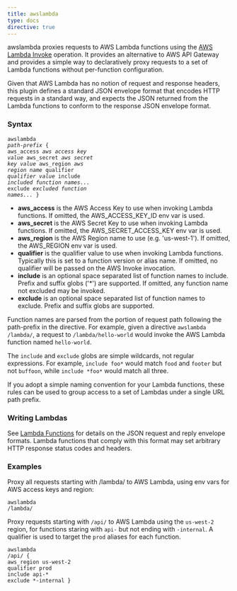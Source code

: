 ```yaml
---
title: awslambda
type: docs
directive: true
---
```


awslambda proxies requests to AWS Lambda functions using the
[AWS Lambda Invoke](http://docs.aws.amazon.com/lambda/latest/dg/API_Invoke.html) operation.
It provides an alternative to AWS API Gateway and provides a simple way to declaratively proxy
requests to a set of Lambda functions without per-function configuration.

Given that AWS Lambda has no notion of request and response headers, this plugin defines a standard
JSON envelope format that encodes HTTP requests in a standard way, and expects the JSON returned from
the Lambda functions to conform to the response JSON envelope format.

### Syntax

<code class="block"><span class="hl-directive">awslambda</span> <span class="hl-arg"><i>path-prefix</i></span> {
    <span class="hl-subdirective">aws_access</span>    <i>aws access key value</i>
    <span class="hl-subdirective">aws_secret</span>    <i>aws secret key value</i>
    <span class="hl-subdirective">aws_region</span>    <i>aws region name</i>
    <span class="hl-subdirective">qualifier</span>     <i>qualifier value</i>
    <span class="hl-subdirective">include</span>       <i>included function names...</i>
    <span class="hl-subdirective">exclude</span>       <i>excluded function names...</i>
}</code>

*   **aws_access** is the AWS Access Key to use when invoking Lambda functions. If omitted, the AWS_ACCESS_KEY_ID env var is used.
*   **aws_secret** is the AWS Secret Key to use when invoking Lambda functions. If omitted, the AWS_SECRET_ACCESS_KEY env var is used.
*   **aws_region** is the AWS Region name to use (e.g. 'us-west-1'). If omitted, the AWS_REGION env var is used.
*   **qualifier** is the qualifier value to use when invoking Lambda functions. Typically this is set to a function version or alias name. If omitted, no qualifier will be passed on the AWS Invoke invocation.
*   **include** is an optional space separated list of function names to include. Prefix and suffix globs ('*') are supported. If omitted, any function name not excluded may be invoked.
*   **exclude** is an optional space separated list of function names to exclude. Prefix and suffix globs are supported.

Function names are parsed from the portion of request path following the path-prefix in the
directive. For example, given a directive `awslambda /lambda/`, a request to `/lambda/hello-world`
would invoke the AWS Lambda function named `hello-world`.

The `include` and `exclude` globs are simple wildcards, not regular expressions.
For example, `include foo*` would match `food` and `footer` but not `buffoon`, while
`include *foo*` would match all three.

If you adopt a simple naming convention for your Lambda functions, these rules can be used to
group access to a set of Lambdas under a single URL path prefix.

### Writing Lambdas

See [Lambda Functions](/docs/awslambda-functions) for details on the JSON request and reply
envelope formats. Lambda functions that comply with this format may set arbitrary HTTP response
status codes and headers.

### Examples

Proxy all requests starting with /lambda/ to AWS Lambda, using env vars for AWS access keys and region:

<code class="block"><span class="hl-directive">awslambda</span> <span class="hl-arg">/lambda/</span></code>

Proxy requests starting with `/api/` to AWS Lambda using the `us-west-2` region, for functions staring with `api-` but not ending with `-internal`. A qualifier is used to target the `prod` aliases for each function.

<code class="block"><span class="hl-directive">awslambda</span> <span class="hl-arg">/api/</span> {
    <span class="hl-subdirective">aws_region</span>  us-west-2
    <span class="hl-subdirective">qualifier</span>   prod
    <span class="hl-subdirective">include</span>     api-*
    <span class="hl-subdirective">exclude</span>     *-internal
}</code>
    
